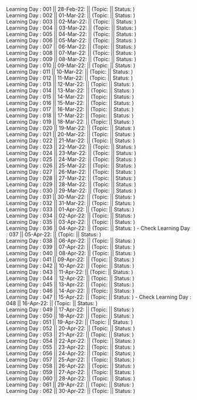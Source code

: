 Learning Day : 001 || 28-Feb-22:  || (Topic:  || Status: )  
Learning Day : 002 || 01-Mar-22:  || (Topic:  || Status: )  
Learning Day : 003 || 02-Mar-22:  || (Topic:  || Status: )  
Learning Day : 004 || 03-Mar-22:  || (Topic:  || Status: )  
Learning Day : 005 || 04-Mar-22:  || (Topic:  || Status: )  
Learning Day : 006 || 05-Mar-22:  || (Topic:  || Status: )  
Learning Day : 007 || 06-Mar-22:  || (Topic:  || Status: )  
Learning Day : 008 || 07-Mar-22:  || (Topic:  || Status: )  
Learning Day : 009 || 08-Mar-22:  || (Topic:  || Status: )  
Learning Day : 010 || 09-Mar-22:  || (Topic:  || Status: )  
Learning Day : 011 || 10-Mar-22:  || (Topic:  || Status: )  
Learning Day : 012 || 11-Mar-22:  || (Topic:  || Status: )  
Learning Day : 013 || 12-Mar-22:  || (Topic:  || Status: )  
Learning Day : 014 || 13-Mar-22:  || (Topic:  || Status: )  
Learning Day : 015 || 14-Mar-22:  || (Topic:  || Status: )  
Learning Day : 016 || 15-Mar-22:  || (Topic:  || Status: )  
Learning Day : 017 || 16-Mar-22:  || (Topic:  || Status: )  
Learning Day : 018 || 17-Mar-22:  || (Topic:  || Status: )  
Learning Day : 019 || 18-Mar-22:  || (Topic:  || Status: )  
Learning Day : 020 || 19-Mar-22:  || (Topic:  || Status: )  
Learning Day : 021 || 20-Mar-22:  || (Topic:  || Status: )  
Learning Day : 022 || 21-Mar-22:  || (Topic:  || Status: )  
Learning Day : 023 || 22-Mar-22:  || (Topic:  || Status: )  
Learning Day : 024 || 23-Mar-22:  || (Topic:  || Status: )  
Learning Day : 025 || 24-Mar-22:  || (Topic:  || Status: )  
Learning Day : 026 || 25-Mar-22:  || (Topic:  || Status: )  
Learning Day : 027 || 26-Mar-22:  || (Topic:  || Status: )  
Learning Day : 028 || 27-Mar-22:  || (Topic:  || Status: )  
Learning Day : 029 || 28-Mar-22:  || (Topic:  || Status: )  
Learning Day : 030 || 29-Mar-22:  || (Topic:  || Status: )  
Learning Day : 031 || 30-Mar-22:  || (Topic:  || Status: )  
Learning Day : 032 || 31-Mar-22:  || (Topic:  || Status: )  
Learning Day : 033 || 01-Apr-22:  || (Topic:  || Status: )  
Learning Day : 034 || 02-Apr-22:  || (Topic:  || Status: )  
Learning Day : 035 || 03-Apr-22:  || (Topic:  || Status: )  
Learning Day : 036 || 04-Apr-22:  || (Topic:  || Status: )  - Check 
Learning Day : 037 || 05-Apr-22:  || (Topic:  || Status: )  
Learning Day : 038 || 06-Apr-22:  || (Topic:  || Status: )  
Learning Day : 039 || 07-Apr-22:  || (Topic:  || Status: )  
Learning Day : 040 || 08-Apr-22:  || (Topic:  || Status: )  
Learning Day : 041 || 09-Apr-22:  || (Topic:  || Status: )  
Learning Day : 042 || 10-Apr-22:  || (Topic:  || Status: )  
Learning Day : 043 || 11-Apr-22:  || (Topic:  || Status: )  
Learning Day : 044 || 12-Apr-22:  || (Topic:  || Status: )  
Learning Day : 045 || 13-Apr-22:  || (Topic:  || Status: )  
Learning Day : 046 || 14-Apr-22:  || (Topic:  || Status: )  
Learning Day : 047 || 15-Apr-22:  || (Topic:  || Status: )  - Check 
Learning Day : 048 || 16-Apr-22:  || (Topic:  || Status: )  
Learning Day : 049 || 17-Apr-22:  || (Topic:  || Status: )  
Learning Day : 050 || 18-Apr-22:  || (Topic:  || Status: )  
Learning Day : 051 || 19-Apr-22:  || (Topic:  || Status: )  
Learning Day : 052 || 20-Apr-22:  || (Topic:  || Status: )  
Learning Day : 053 || 21-Apr-22:  || (Topic:  || Status: )  
Learning Day : 054 || 22-Apr-22:  || (Topic:  || Status: )  
Learning Day : 055 || 23-Apr-22:  || (Topic:  || Status: )  
Learning Day : 056 || 24-Apr-22:  || (Topic:  || Status: )  
Learning Day : 057 || 25-Apr-22:  || (Topic:  || Status: )  
Learning Day : 058 || 26-Apr-22:  || (Topic:  || Status: )  
Learning Day : 059 || 27-Apr-22:  || (Topic:  || Status: )  
Learning Day : 060 || 28-Apr-22:  || (Topic:  || Status: )  
Learning Day : 061 || 29-Apr-22:  || (Topic:  || Status: )  
Learning Day : 062 || 30-Apr-22:  || (Topic:  || Status: )  